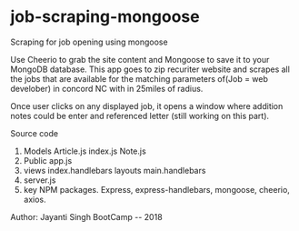 # job-scraping-mongoose
Scraping for job opening using mongoose



Use Cheerio to grab the site content and Mongoose to save it to your MongoDB database. 
This app goes to zip recuriter website and scrapes all the jobs that are available for the matching parameters of(Job = web develober) in concord NC with in 25miles of radius. 

Once user clicks on any displayed job, it opens a window where addition notes could be enter and referenced letter (still working on this part).
 
Source code
1. Models
    Article.js
    index.js
    Note.js
2. Public
    app.js
3. views
    index.handlebars
    layouts
        main.handlebars
4. server.js
5. key NPM packages.
    Express, express-handlebars, mongoose, cheerio, axios.





Author: Jayanti Singh
BootCamp -- 2018